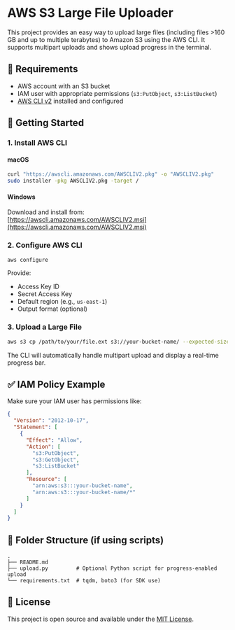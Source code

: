 # AWS S3 Large File Uploader

This project provides an easy way to upload large files (including files >160 GB and up to multiple terabytes) to Amazon S3 using the AWS CLI. It supports multipart uploads and shows upload progress in the terminal.

## 🔧 Requirements

- AWS account with an S3 bucket
- IAM user with appropriate permissions (`s3:PutObject`, `s3:ListBucket`)
- [AWS CLI v2](https://docs.aws.amazon.com/cli/latest/userguide/install-cliv2.html) installed and configured

## 🚀 Getting Started

### 1. Install AWS CLI

#### macOS
```bash
curl "https://awscli.amazonaws.com/AWSCLIV2.pkg" -o "AWSCLIV2.pkg"
sudo installer -pkg AWSCLIV2.pkg -target /
```

#### Windows
Download and install from:  
[https://awscli.amazonaws.com/AWSCLIV2.msi](https://awscli.amazonaws.com/AWSCLIV2.msi)

### 2. Configure AWS CLI

```bash
aws configure
```

Provide:
- Access Key ID
- Secret Access Key
- Default region (e.g., `us-east-1`)
- Output format (optional)

### 3. Upload a Large File

```bash
aws s3 cp /path/to/your/file.ext s3://your-bucket-name/ --expected-size 2TB
```

The CLI will automatically handle multipart upload and display a real-time progress bar.

## ✅ IAM Policy Example

Make sure your IAM user has permissions like:

```json
{
  "Version": "2012-10-17",
  "Statement": [
    {
      "Effect": "Allow",
      "Action": [
        "s3:PutObject",
        "s3:GetObject",
        "s3:ListBucket"
      ],
      "Resource": [
        "arn:aws:s3:::your-bucket-name",
        "arn:aws:s3:::your-bucket-name/*"
      ]
    }
  ]
}
```

## 📁 Folder Structure (if using scripts)

```
.
├── README.md
├── upload.py         # Optional Python script for progress-enabled upload
└── requirements.txt  # tqdm, boto3 (for SDK use)
```

## 📜 License

This project is open source and available under the [MIT License](LICENSE).
